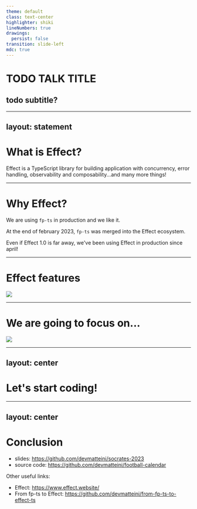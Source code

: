 ```yaml
---
theme: default
class: text-center
highlighter: shiki
lineNumbers: true
drawings:
  persist: false
transition: slide-left
mdc: true
---
```


# TODO TALK TITLE

## todo subtitle?

---
layout: statement
---

# What is Effect?

Effect is a TypeScript library for building application with concurrency, error handling, observability and
composability...and many more things!

---

# Why Effect?

We are using `fp-ts` in production and we like it.

At the end of february 2023, `fp-ts` was merged into the Effect ecosystem.

Even if Effect 1.0 is far away, we've been using Effect in production since april!

---

# Effect features

<img src="/effect-features.png" />


---

# We are going to focus on...

<img src="/effect-talk-focus-on.png" />

---
layout: center
---

# Let's start coding!

---
layout: center
---

# Conclusion

- slides: https://github.com/devmatteini/socrates-2023
- source code: https://github.com/devmatteini/football-calendar

Other useful links:

- Effect: https://www.effect.website/
- From fp-ts to Effect: https://github.com/devmatteini/from-fp-ts-to-effect-ts
